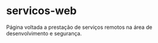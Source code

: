 # servicos-web
Página voltada a prestação de serviços remotos na área de desenvolvimento e segurança.
